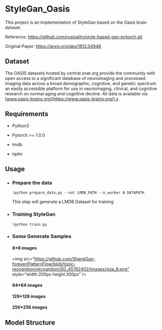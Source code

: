 # StyleGan_Oasis

This project is an implementation of StyleGan based on the Oasis brain dataset.

Reference: https://github.com/rosinality/style-based-gan-pytorch.git

Original Paper: https://arxiv.org/abs/1812.04948

## Dataset

The OASIS datasets hosted by central.xnat.org provide the community with open access to a significant database of neuroimaging and processed imaging data across a broad demographic, cognitive, and genetic spectrum an easily accessible platform for use in neuroimaging, clinical, and cognitive research on normal aging and cognitive decline. All data is available via [www.oasis-brains.org](https://www.oasis-brains.org/).s

## Requirements

- Python3

- Pytorch >= 1.0.0
- lmdb
- tqdm

## Usage

- ### Prepare the data

  ```
  !python prepare_data.py --out LMDB_PATH --n_worker N DATAPATH
  ```

  This step will generate a LMDB Dataset for training

- ### Training StyleGan

  ```
  !python train.py 
  ```

- ### Some Generate Samples

  #### 8*8 images

  <img src=“https://github.com/ShangGao-forever/PatternFlow/blob/topic-recognition/recognition/SG_45762402/Images/size_8.png” style=“width:200px height:300px” />

  #### 64*64 images

  #### 128*128 images

  #### 256*256 images
  
  

## Model Structure

